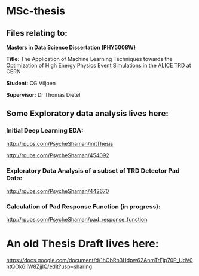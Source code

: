 # MSc-thesis

## Files relating to:

**Masters in Data Science Dissertation (PHY5008W)**

**Title:** The Application of Machine Learning Techniques towards the Optimization of High Energy Physics Event Simulations in the ALICE TRD at CERN

**Student:** CG Viljoen

**Supervisor:** Dr Thomas Dietel

## Some Exploratory data analysis lives here:

### Initial Deep Learning EDA:

http://rpubs.com/PsycheShaman/initThesis

http://rpubs.com/PsycheShaman/454092

### Exploratory Data Analysis of a subset of TRD Detector Pad Data:

http://rpubs.com/PsycheShaman/442670

### Calculation of Pad Response Function (in progress):

http://rpubs.com/PsycheShaman/pad_response_function

# An old Thesis Draft lives here:
https://docs.google.com/document/d/1hObRn3Hdpw62AnmTrFjp70P_UdV0ntQOk6IIW8ZjjIQ/edit?usp=sharing
